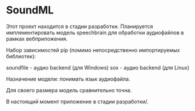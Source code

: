 # SoundML

Этот проект находится в стадии разработки.
Планируется имплементировать модель speechbrain для
обработки аудиофайлов в рамках вебприложения.

Набор зависимостей pip (помимо непосредственно импортируемых библиотек):

soundfile - аудио backend (для Windows)
sox - аудио backend (для Linux)

Назначение модели: понимать язык аудиофайла.

Для своего размера модель сравнительно точна.

В настоящий момент приложение в стадии разработки/.

